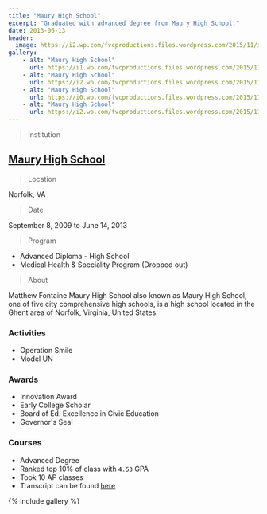 ```yaml
---
title: "Maury High School"
excerpt: "Graduated with advanced degree from Maury High School."
date: 2013-06-13
header:
  image: https://i2.wp.com/fvcproductions.files.wordpress.com/2015/11/img_0164.jpg
gallery:
    - alt: "Maury High School"
      url: https://i1.wp.com/fvcproductions.files.wordpress.com/2015/11/201048_3688026930399_442436614_o.jpg?w=746&h=499&crop&ssl=1&zoom=2
    - alt: "Maury High School"
      url: https://i2.wp.com/fvcproductions.files.wordpress.com/2015/11/img_0849.jpg?w=246&h=184&crop&ssl=1&zoom=2
    - alt: "Maury High School"
      url: https://i0.wp.com/fvcproductions.files.wordpress.com/2015/11/img_0847.jpg?w=246&h=184&crop&ssl=1&zoom=2
    - alt: "Maury High School"
      url: https://i2.wp.com/fvcproductions.files.wordpress.com/2015/11/img_0848.jpg?w=496&h=372&crop&ssl=1&zoom=2
---
```


> Institution

## <a title="Maury High School" href="http://schools.nps.k12.va.us/mhs/" target="_blank">Maury High School</a>

> Location

Norfolk, VA

> Date

September 8, 2009 to June 14, 2013

> Program

- Advanced Diploma - High School
- Medical Health & Speciality Program (Dropped out)

> About

Matthew Fontaine Maury High School also known as Maury High School, one of five city comprehensive high schools, is a high school located in the Ghent area of Norfolk, Virginia, United States.

### Activities

- Operation Smile
- Model UN

### Awards

- Innovation Award
- Early College Scholar
- Board of Ed. Excellence in Civic Education
- Governor's Seal

### Courses

- Advanced Degree
- Ranked top 10% of class with `4.53` GPA
- Took 10 AP classes
- Transcript can be found [here](https://www.scribd.com/document/353206754/High-School-Transcript)

{% include gallery %}